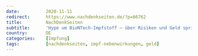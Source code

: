 ```yaml
---
date:          2020-11-11
redirect:      https://www.nachdenkseiten.de/?p=66762
title:         NachDenkSeiten
subtitle:      'Hype um BioNTech-Impfstoff – über Risiken und Geld spricht man lieber nicht'
country:       DE
categories:    [Impfung]
tags:          [nachdenkseiten, impf-nebenwirkungen, geld]
---
```

